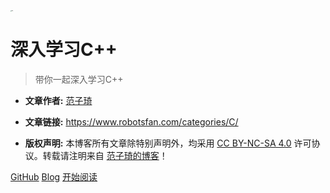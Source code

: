 <img src="https://fan-ziqi.oss-cn-beijing.aliyuncs.com/img/CPP-Cover-1.png" alt="logo" style="zoom:10%;" />

# 深入学习C++

> 带你一起深入学习C++

* **文章作者:** [范子琦](https://github.com/fan-ziqi)

* **文章链接:** https://www.robotsfan.com/categories/C/

* **版权声明:** 本博客所有文章除特别声明外，均采用 [CC BY-NC-SA 4.0](https://creativecommons.org/licenses/by-nc-sa/4.0/) 许可协议。转载请注明来自 [范子琦的博客](http://www.fanziqi.site/)！

[GitHub](https://github.com/fan-ziqi)
[Blog](https://www.robotsfan.com/)
[开始阅读](/C++/)
